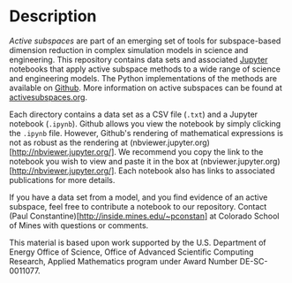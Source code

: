 # Description

*Active subspaces* are part of an emerging set of tools for subspace-based dimension reduction in complex simulation models in science and engineering. This repository contains data sets and associated [Jupyter](http://jupyter.org) notebooks that apply active subspace methods to a wide range of science and engineering models. The Python implementations of the methods are available on [Github](http://github.com/paulcon/active_subspaces/). More information on active subspaces can be found at [activesubspaces.org](http://activesubspaces.org).

Each directory contains a data set as a CSV file (`.txt`) and a Jupyter notebook (`.ipynb`). Github allows you view the notebook by simply clicking the `.ipynb` file. However, Github's rendering of mathematical expressions is not as robust as the rendering at (nbviewer.jupyter.org)[http://nbviewer.jupyter.org/]. We recommend you copy the link to the notebook you wish to view and paste it in the box at (nbviewer.jupyter.org)[http://nbviewer.jupyter.org/]. Each notebook also has links to associated publications for more details.

If you have a data set from a model, and you find evidence of an active subspace, feel free to contribute a notebook to our repository. Contact (Paul Constantine)[http://inside.mines.edu/~pconstan] at Colorado School of Mines with questions or comments.

This material is based upon work supported by the U.S. Department of Energy Office of Science, Office of Advanced Scientific Computing Research, Applied Mathematics program under Award Number DE-SC-0011077.

